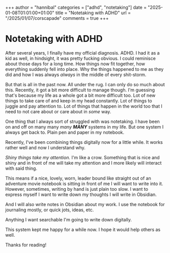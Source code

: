 +++
author = "hannibal"
categories = ["adhd", "notetaking"]
date = "2025-01-08T01:01:00+01:00"
title = "Notetaking with ADHD"
url = "/2025/01/07/corscapade"
comments = true
+++

# Notetaking with ADHD

After several years, I finally have my official diagnosis. ADHD. I had it as a kid as well, in hindsight, it was pretty
fucking obvious. I could reminisce about those days for a long time. How things now fit together, how everything suddenly
fell into place. Why the things happened to me as they did and how I was always _always_ in the middle of every shit-storm.

But that is all in the past now. All under the rug. I can only do so much about this. Recently, it got a bit more difficult
to manage though. I'm guessing that's because my life as a whole got a bit more difficult too. Lot of new things to take
care of and keep in my head constantly. Lot of things to juggle and pay attention to. Lot of things that happen in the
world too that I need to not care about or care about in _some_ way.

One thing that I always sort of struggled with was notetaking. I have been on and off on many many _many_ **_MANY_**
systems in my life. But one system I always get back to. Plain pen and paper in my notebook.

Recently, I've been combining things digitally now for a little while. It works rather well and now I understand why.

_Shiny things take my attention._ I'm like a crow. Something that is nice and shiny and in front of me will take my
attention and I more likely will interact with said thing.

This means if a nice, lovely, worn, leader bound like straight out of an adventure movie notebook is sitting in front of
me I will want to write into it. However, sometimes, writing by hand is just plain too slow. I want to express myself I
want to write down my thoughts I will write in Obsidian.

And I will also write notes in Obsidian about my work. I use the notebook for journaling mostly, or quick jots, ideas,
etc.

Anything I want searchable I'm going to write down digitally.

This system kept me happy for a while now. I hope it would help others as well.

Thanks for reading!